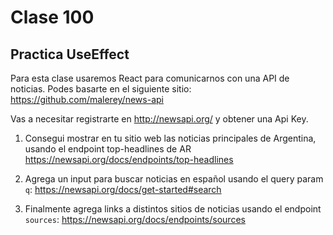 # Clase 100
## Practica UseEffect

Para esta clase usaremos React para comunicarnos con una API de noticias. Podes basarte en el siguiente sitio: https://github.com/malerey/news-api

Vas a necesitar registrarte en http://newsapi.org/ y obtener una Api Key. 

1) Consegui mostrar en tu sitio web las noticias principales de Argentina, usando el endpoint top-headlines de AR https://newsapi.org/docs/endpoints/top-headlines

2) Agrega un input para buscar noticias en español usando el query param `q`: https://newsapi.org/docs/get-started#search

3) Finalmente agrega links a distintos sitios de noticias usando el endpoint `sources`: https://newsapi.org/docs/endpoints/sources
